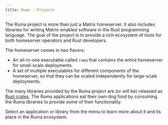 ```yaml
---
title: Ruma - Projects
---
```


The Ruma project is more than just a Matrix homeserver.
It also includes libraries for writing Matrix-enabled software in the Rust programming language.
The goal of the project is to provide a rich ecosystem of tools for both homeserver operators and Rust developers.

The homeserver comes in two flavors:

* An all-in-one executable called `ruma` that contains the entire homeserver for small-scale deployments.
* A set of multiple executables for different components of the homeserver, so that they can be scaled independently for large-scale deployments.

The many libraries provided by the Ruma project are (or will be) released as [Rust crates](https://crates.io).
The Ruma applications eat their own dog food by consuming the Ruma libraries to provide some of their functionality.

Select an application or library from the menu to learn more about it and its place in the Ruma ecosystem.
